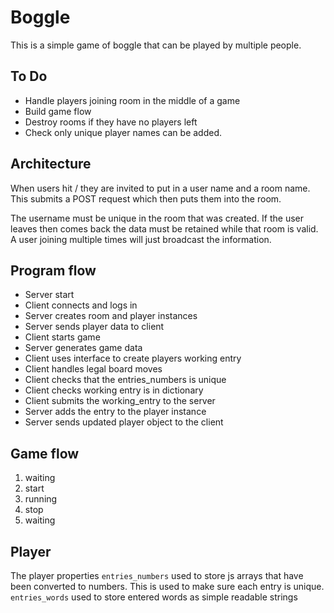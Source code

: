 # Boggle

This is a simple game of boggle that can be played by multiple people.

## To Do

* Handle players joining room in the middle of a game
* Build game flow
* Destroy rooms if they have no players left
* Check only unique player names can be added.

## Architecture

When users hit / they are invited to put in a user name and a room name.
This submits a POST request which then puts them into the room.

The username must be unique in the room that was created. If the user leaves then comes back the data must be retained while that room is valid. A user joining multiple times will just broadcast the information.




## Program flow

* Server start
* Client connects and logs in
* Server creates room and player instances
* Server sends player data to client
* Client starts game
* Server generates game data
* Client uses interface to create players working entry
* Client handles legal board moves
* Client checks that the entries_numbers is unique
* Client checks working entry is in dictionary
* Client submits the working_entry to the server
* Server adds the entry to the player instance
* Server sends updated player object to the client


## Game flow

1. waiting
2. start
3. running
4. stop
5. waiting


## Player

The player properties
`entries_numbers` used to store js arrays that have been converted to numbers. This is used to make sure each entry is unique.
`entries_words` used to store entered words as simple readable strings
